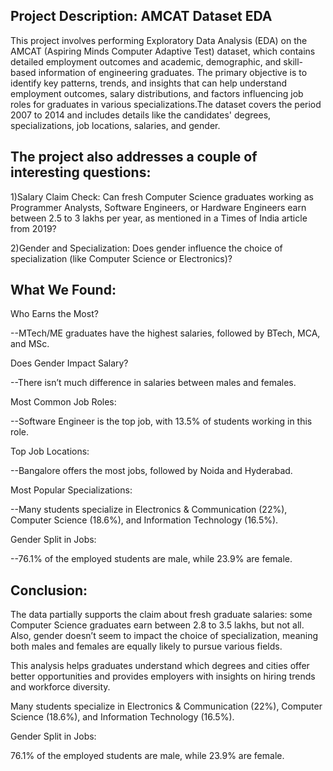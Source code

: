 ## Project Description: AMCAT Dataset EDA
This project involves performing Exploratory Data Analysis (EDA) on the AMCAT (Aspiring Minds Computer Adaptive Test) dataset, which contains detailed employment outcomes and academic, demographic, and skill-based information of engineering graduates. The primary objective is to identify key patterns, trends, and insights that can help understand employment outcomes, salary distributions, and factors influencing job roles for graduates in various specializations.The dataset covers the period 2007 to 2014 and includes details like the candidates' degrees, specializations, job locations, salaries, and gender.
## The project also addresses a couple of interesting questions:
1)Salary Claim Check: Can fresh Computer Science graduates working as Programmer Analysts, Software Engineers, or Hardware Engineers earn between 2.5 to 3 lakhs per year, as mentioned in a Times of India article from 2019?

2)Gender and Specialization: Does gender influence the choice of specialization (like Computer Science or Electronics)?

## What We Found:
Who Earns the Most?

--MTech/ME graduates have the highest salaries, followed by BTech, MCA, and MSc.

Does Gender Impact Salary?

--There isn’t much difference in salaries between males and females.

Most Common Job Roles:

--Software Engineer is the top job, with 13.5% of students working in this role.

Top Job Locations:

--Bangalore offers the most jobs, followed by Noida and Hyderabad.

Most Popular Specializations:

--Many students specialize in Electronics & Communication (22%), Computer Science (18.6%), and Information Technology (16.5%).

Gender Split in Jobs:

--76.1% of the employed students are male, while 23.9% are female.
## Conclusion:
The data partially supports the claim about fresh graduate salaries: some Computer Science graduates earn between 2.8 to 3.5 lakhs, but not all. Also, gender doesn’t seem to impact the choice of specialization, meaning both males and females are equally likely to pursue various fields.

This analysis helps graduates understand which degrees and cities offer better opportunities and provides employers with insights on hiring trends and workforce diversity.

Many students specialize in Electronics & Communication (22%), Computer Science (18.6%), and Information Technology (16.5%).

Gender Split in Jobs:

76.1% of the employed students are male, while 23.9% are female.
